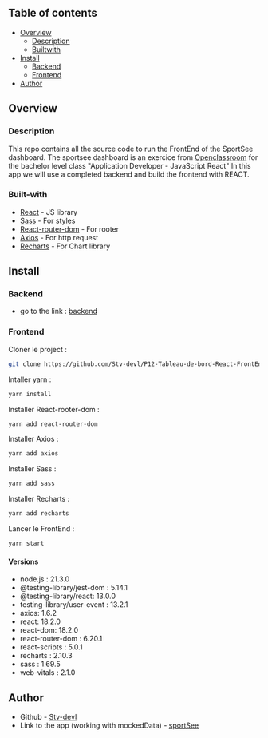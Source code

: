 ## Table of contents

- [Overview](#overview)
  - [Description](#Description)
  - [Builtwith](#Built-with)
- [Install](#Install)
  - [Backend](Backend)
  - [Frontend](Frontend)
- [Author](#author)

## Overview

### Description

This repo contains all the source code to run the FrontEnd of the SportSee dashboard.
The sportsee dashboard is an exercice from [Openclassroom](https://openclassrooms.com/) for the bachelor level class "Application Developer - JavaScript React"
In this app we will use a completed backend and build the frontend with REACT.

### Built-with

- [React](https://reactjs.org/) - JS library
- [Sass](https://sass-lang.com/) - For styles
- [React-router-dom](https://reactrouter.com/en/main) - For rooter
- [Axios](https://axios-http.com/) - For http request
- [Recharts](https://recharts.org/en-US/) - For Chart library

## Install

### Backend

- go to the link : [backend](https://github.com/Stv-devl/P12-Tableau-de-bord-React-Backend)

### Frontend

Cloner le project :

```bash
git clone https://github.com/Stv-devl/P12-Tableau-de-bord-React-FrontEnd.git
```

Intaller yarn :

```bash
yarn install
```

Installer React-rooter-dom :

```bash
yarn add react-router-dom
```

Installer Axios :

```bash
yarn add axios
```

Installer Sass :

```bash
yarn add sass
```

Installer Recharts :

```bash
yarn add recharts
```

Lancer le FrontEnd :

```bash
yarn start
```

#### Versions

- node.js : 21.3.0
- @testing-library/jest-dom : 5.14.1
- @testing-library/react: 13.0.0
- testing-library/user-event : 13.2.1
- axios: 1.6.2
- react: 18.2.0
- react-dom: 18.2.0
- react-router-dom : 6.20.1
- react-scripts : 5.0.1
- recharts : 2.10.3
- sass : 1.69.5
- web-vitals : 2.1.0

## Author

- Github - [Stv-devl](https://github.com/Stv-devl/)
- Link to the app (working with mockedData) - [sportSee](https://p12-sportsee-stev.netlify.app/home)
